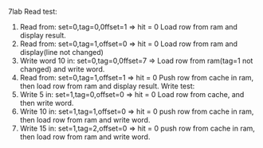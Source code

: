 7lab
Read test:
1. Read from: set=0,tag=0,0ffset=1 => hit = 0 Load row from ram and display result.
2. Read from: set=0,tag=1,offset=0 => hit = 0 Load row from ram and display(line not changed)
3. Write word 10 in: set=0,tag=0,0ffset=7 => Load row from ram(tag=1 not changed) and write word.
4. Read from: set=0,tag=1,offset=1 => hit = 0 Push row from cache in ram, then load row from ram and display result.
Write test:
1. Write 5 in: set=1,tag=0,offset=0 => hit = 0 Load row from cache, and then write word.
2. Write 10 in: set=1,tag=1,offset=0 => hit = 0 push row from cache in ram, then load row from ram and write word.
3. Write 15 in: set=1,tag=2,offset=0 => hit = 0 push row from cache in ram, then load row from ram and write word.
